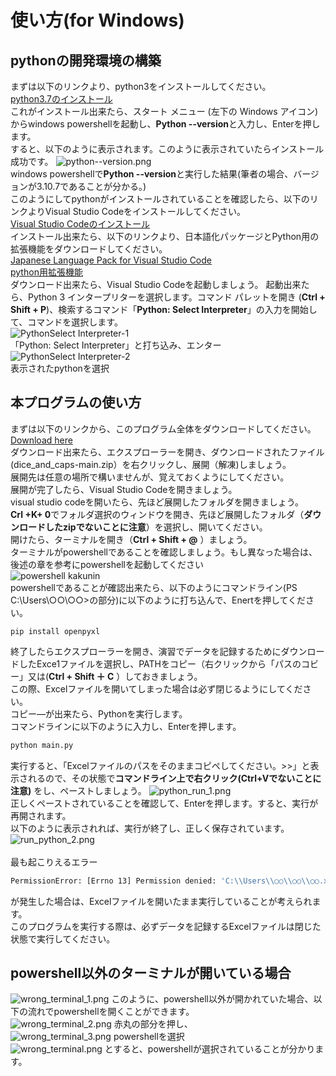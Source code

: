 # 使い方(for Windows)
## pythonの開発環境の構築
まずは以下のリンクより、python3をインストールしてください。<br>
[python3.7のインストール](https://www.microsoft.com/p/python-37/9nj46sx7x90p?activetab=pivot:overviewtab)<br>
これがインストール出来たら、スタート メニュー (左下の Windows アイコン)からwindows powershellを起動し、**Python --version**と入力し、Enterを押します。<br>
すると、以下のように表示されます。このように表示されていたらインストール成功です。
![python--version.png](src/python--version.png)<br>
windows powershellで**Python --version**と実行した結果(筆者の場合、バージョンが3.10.7であることが分かる。)<br>
このようにしてpythonがインストールされていることを確認したら、以下のリンクよりVisual Studio Codeをインストールしてください。<br>
[Visual Studio Codeのインストール](https://code.visualstudio.com/sha/download?build=stable&os=win32-x64-user)<br>
インストール出来たら、以下のリンクより、日本語化パッケージとPython用の拡張機能をダウンロードしてください。<br>
[Japanese Language Pack for Visual Studio Code](https://marketplace.visualstudio.com/items?itemName=MS-CEINTL.vscode-language-pack-ja)<br>
[python用拡張機能](https://marketplace.visualstudio.com/items?itemName=ms-python.python)<br>
ダウンロード出来たら、Visual Studio Codeを起動しましょう。
起動出来たら、Python 3 インタープリターを選択します。コマンド パレットを開き (**Ctrl + Shift + P**)、検索するコマンド「**Python: Select Interpreter**」の入力を開始して、コマンドを選択します。<br>
![PythonSelect Interpreter-1](src/Python_Select_Interpreter-1.png)<br>
「Python: Select Interpreter」と打ち込み、エンター<br>
![PythonSelect Interpreter-2](src/Python_Select_Interpreter-2.png)<br>
表示されたpythonを選択<br>

## 本プログラムの使い方
まずは以下のリンクから、このプログラム全体をダウンロードしてください。<br>
[Download here](https://github.com/kimshuno213kr/dice_and_caps/archive/refs/heads/main.zip)<br>
ダウンロード出来たら、エクスプローラーを開き、ダウンロードされたファイル(dice_and_caps-main.zip）を右クリックし、展開（解凍)しましょう。<br>
展開先は任意の場所で構いませんが、覚えておくようにしてください。<br>
展開が完了したら、Visual Studio Codeを開きましょう。<br>
visual studio codeを開いたら、先ほど展開したフォルダを開きましょう。<br>
**Crl +K+ 0**でフォルダ選択のウィンドウを開き、先ほど展開したフォルダ（**ダウンロードしたzipでないことに注意**）を選択し、開いてください。<br>
開けたら、ターミナルを開き（**Ctrl + Shift + @** ）ましょう。<br>
ターミナルがpowershellであることを確認しましょう。もし異なった場合は、後述の章を参考にpowershellを起動してください<br>
![powershell kakunin](src/powershell_kakunin.png)<br>
powershellであることが確認出来たら、以下のようにコマンドライン(PS C:\Users\○○\○○>の部分)に以下のように打ち込んで、Enertを押してください。<br>
```bash:pip
pip install openpyxl
```
終了したらエクスプローラーを開き、演習でデータを記録するためにダウンロードしたExce1ファイルを選択し、PATHをコピー（右クリックから「パスのコビー」又は(**Ctrl + Shift ＋ C** ）しておきましょう。<br>
この際、Excelファイルを開いてしまった場合は必ず閉じるようにしてください。<br>
コピー―が出来たら、Pythonを実行します。<br>
コマンドラインに以下のように入力し、Enterを押します。
```bash
python main.py
```
実行すると、「Excelファイルのパスをそのままコピペしてください。>>」と表示されるので、その状態で**コマンドライン上で右クリック(Ctrl+Vでないことに注意)** をし、ペーストしましょう。
![python_run_1.png](src/Run_python_1.png)<br>
正しくペーストされていることを確認して、Enterを押します。すると、実行が再開されます。<br>
以下のように表示されれば、実行が終了し、正しく保存されています。
![run_python_2.png](src/Run_python_2.png)<br>
<br>
最も起こりえるエラー
```bash
PermissionError: [Errno 13] Permission denied: 'C:\\Users\\○○\\○○\\○○.xlsx'
```
が発生した場合は、Excelファイルを開いたまま実行していることが考えられます。<br>
このプログラムを実行する際は、必ずデータを記録するExcelファイルは閉じた状態で実行してください。

## powershell以外のターミナルが開いている場合
![wrong_terminal_1.png](src/wrong_terminal_1.png)
このように、powershell以外が開かれていた場合、以下の流れでpowershellを開くことができます。<br>
![wrong_terminal_2.png](src/wrong_terminal_2.png)
赤丸の部分を押し、<br>
![wrong_terminal_3.png](src/wrong_terminal_3.png)
powershellを選択<br>
![wrong_terminal.png](src/wrong_terminal_4.png)
とすると、powershellが選択されていることが分かります。
